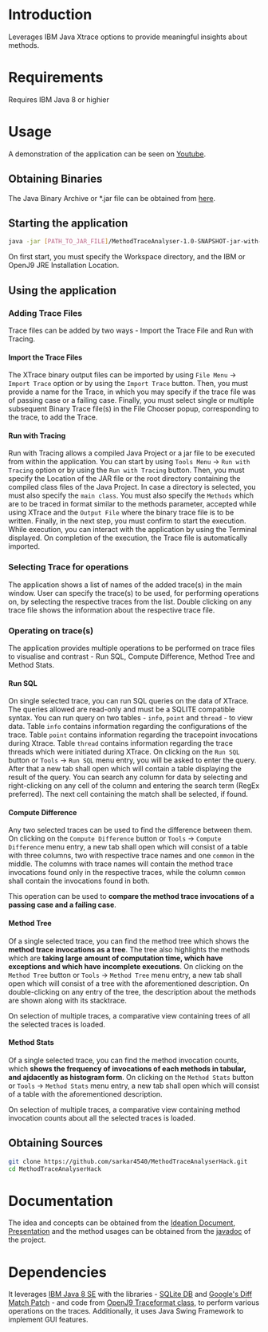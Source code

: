 # Introduction

Leverages IBM Java Xtrace options to provide meaningful insights about methods.

# Requirements

Requires IBM Java 8 or highier

# Usage

A demonstration of the application can be seen on [Youtube](https://youtu.be/96nsZEiTkmQ).

## Obtaining Binaries

The Java Binary Archive or *.jar file can be obtained from [here](target/MethodTraceAnalyser-1.0-SNAPSHOT-jar-with-dependencies.jar).

## Starting the application

```bash
java -jar [PATH_TO_JAR_FILE]/MethodTraceAnalyser-1.0-SNAPSHOT-jar-with-dependencies.jar
```

On first start, you must specify the Workspace directory, and the IBM or OpenJ9 JRE Installation Location.

## Using the application

### Adding Trace Files

Trace files can be added by two ways - Import the Trace File and Run with Tracing.

#### Import the Trace Files

The XTrace binary output files can be imported by using `File Menu` -> `Import Trace` option or by using the `Import Trace` button. Then, you must provide a name for the Trace, in which you may specify if the trace file was of passing case or a failing case. Finally, you must select single or multiple subsequent Binary Trace file(s) in the File Chooser popup, corresponding to the trace, to add the Trace.

#### Run with Tracing

Run with Tracing allows a compiled Java Project or a jar file to be executed from within the application. You can start by using `Tools Menu` -> `Run with Tracing` option or by using the `Run with Tracing` button. Then, you must specify the Location of the JAR file or the root directory containing the compiled class files of the Java Project. In case a directory is selected, you must also specify the `main class`. You must also specify the `Methods` which are to be traced in format similar to the methods parameter, accepted while using XTrace and the `Output File` where the binary trace file is to be written. Finally, in the next step, you must confirm to start the execution. While execution, you can interact with the application by using the Terminal displayed. On completion of the execution, the Trace file is automatically imported.

### Selecting Trace for operations

The application shows a list of names of the added trace(s) in the main window. User can specify the trace(s) to be used, for performing operations on, by selecting the respective traces from the list. Double clicking on any trace file shows the information about the respective trace file.

### Operating on trace(s)

The application provides multiple operations to be performed on trace files to visualise and contrast - Run SQL, Compute Difference, Method Tree and Method Stats. 

#### Run SQL

On single selected trace, you can run SQL queries on the data of XTrace. The queries allowed are read-only and must be a SQLITE compatible syntax. You can run query on two tables - `info`, `point` and `thread` - to view data. Table `info` contains information regarding the configurations of the trace. Table `point` contains information regarding the tracepoint invocations during Xtrace. Table `thread` contains information regarding the trace threads which were initiated during XTrace. On clicking on the `Run SQL` button or `Tools` -> `Run SQL` menu entry, you will be asked to enter the query. After that a new tab shall open which will contain a table displaying the result of the query. You can search any column for data by selecting and right-clicking on any cell of the column and entering the search term (RegEx preferred). The next cell containing the match shall be selected, if found.

#### Compute Difference

Any two selected traces can be used to find the difference between them. On clicking on the `Compute Difference` button or `Tools` -> `Compute Difference` menu entry, a new tab shall open which will consist of a table with three columns, two with respective trace names and one `common` in the middle. The columns with trace names will contain the method trace invocations found only in the respective traces, while the column `common` shall contain the invocations found in both.

This operation can be used to **compare the method trace invocations of a passing case and a failing case**.

#### Method Tree

Of a single selected trace, you can find the method tree which shows the **method trace invocations as a tree**. The tree also highlights the methods which are **taking large amount of computation time, which have exceptions and which have incomplete executions**. On clicking on the `Method Tree` button or `Tools` -> `Method Tree` menu entry, a new tab shall open which will consist of a tree with the aforementioned description. On double-clicking on any entry of the tree, the description about the methods are shown along with its stacktrace.

On selection of multiple traces, a comparative view containing trees of all the selected traces is loaded.

#### Method Stats

Of a single selected trace, you can find the method invocation counts, which **shows the frequency of invocations of each methods in tabular, and ajdacently as histogram form**. On clicking on the `Method Stats` button or `Tools` -> `Method Stats` menu entry, a new tab shall open which will consist of a table with the aforementioned description.

On selection of multiple traces, a comparative view containing method invocation counts about all the selected traces is loaded.

## Obtaining Sources

```bash
git clone https://github.com/sarkar4540/MethodTraceAnalyserHack.git
cd MethodTraceAnalyserHack
```

# Documentation

The idea and concepts can be obtained from the [Ideation Document](Idea.pdf), [Presentation](Presentation.pptx) and the method usages can be obtained from the [javadoc](target/site/apidocs) of the project.

# Dependencies

It leverages [IBM Java 8 SE](https://developer.ibm.com/javasdk/documentation/) with the libraries - 
[SQLite DB](https://www.sqlite.org/index.html) and [Google's Diff Match Patch](https://github.com/google/diff-match-patch) - and code from [OpenJ9 Traceformat class](https://github.com/eclipse/openj9/blob/master/jcl/src/openj9.traceformat/share/classes/com/ibm/jvm/traceformat/TraceFormat.java), to perform various operations on the traces. Additionally, it uses Java Swing Framework to implement GUI features.
